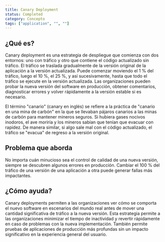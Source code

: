 ```yaml
---
title: Canary Deployment
status: Completed
category: Concepto
tags: ["application", "", ""]
---
```


## ¿Qué es?

Canary deployment es una estrategia de despliegue que comienza con dos entornos:
uno con tráfico y otro que contiene el código actualizado sin tráfico.
El tráfico se traslada gradualmente de la versión original de la aplicación a la versión actualizada.
Puede comenzar moviendo el 1 % del tráfico, luego el 10 %, el 25 %, y así sucesivamente,
hasta que todo el tráfico se ejecute en la versión actualizada.
Las organizaciones pueden probar la nueva versión del software en producción, obtener comentarios,
diagnosticar errores y volver rápidamente a la versión estable si es necesario.

El término "canario" (canary en inglés) se refiere a la práctica de "canario en una mina de carbón"
en la que se llevaban pájaros canarios a las minas de carbón para mantener mineros seguros.
Si hubiera gases nocivos inodoros, el ave moriría y los mineros sabían que tenían que evacuar con rapidez.
De manera similar, si algo sale mal con el código actualizado, el tráfico se "evacua" de regreso a la versión original.

## Problema que aborda

No importa cuán minucioso sea el control de calidad de una nueva versión, siempre se descubren algunos errores en producción.
Cambiar el 100 % del tráfico de una versión de una aplicación a otra puede generar fallas más impactantes.

## ¿Cómo ayuda?

Canary deployments permiten a las organizaciones ver cómo se comporta el nuevo software en escenarios del mundo real
antes de mover una cantidad significativa de tráfico a la nueva versión.
Esta estrategia permite a las organizaciones minimizar el tiempo de inactividad y revertir rápidamente en caso de problemas con la nueva implementación.
También permite pruebas de aplicaciones de producción más profundas sin un impacto significativo en la experiencia general del usuario.
